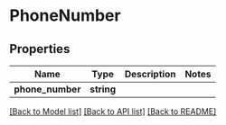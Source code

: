 # PhoneNumber

## Properties
Name | Type | Description | Notes
------------ | ------------- | ------------- | -------------
**phone_number** | **string** |  | 

[[Back to Model list]](../../README.md#documentation-for-models) [[Back to API list]](../../README.md#documentation-for-api-endpoints) [[Back to README]](../../README.md)

